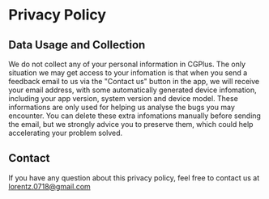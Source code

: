 # Privacy Policy

## Data Usage and Collection

We do not collect any of your personal information in CGPlus. The only situation we may get access to your infomation is that when you send a feedback email to us via the "Contact us" button in the app, we will receive your email address, with some automatically generated device infomation, including your app version, system version and device model. These informations are only used for helping us analyse the bugs you may encounter. You can delete these extra infomations manually before sending the email, but we strongly advice you to preserve them, which could help accelerating your problem solved.


## Contact

If you have any question about this privacy policy, feel free to contact us at [lorentz.0718@gmail.com](mailto:lorentz.0718@gmail.com)